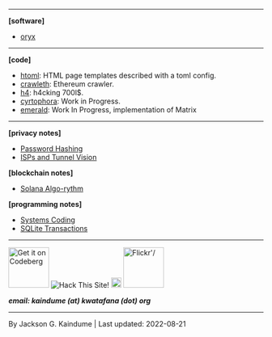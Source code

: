 
---

__[software]__

- [oryx](https://play.google.com/store/apps/details?id=com.kwatafana.org.oryx)

___

__[code]__

- [htoml](./projects/htoml.html): HTML page templates described with a toml config.
- [crawleth](./projects/crawleth.html): Ethereum crawler.
- [h4](./projects/h4.html): h4cking 700l$.
- [cyrtophora](./projects/cyrtophora.html): Work in Progress.
- [emerald](./projects/emerald.html): Work In Progress, implementation of Matrix

___

__[privacy notes]__

- [Password Hashing](./writings/password-hashing.html)
- [ISPs and Tunnel Vision](./writings/tunnel_vision.html)

__[blockchain notes]__

- [Solana Algo-rythm](./writings/solana-algo-rythm.html)

__[programming notes]__

- [Systems Coding](./writings/systems-coding.html)
- [SQLite Transactions](./writings/sqlite-transactions.html)

___

<a href="https://codeberg.org/seestem" style="text-decoration: none">
    <img width='80'  alt="Get it on Codeberg" src="https://codeberg.org/Codeberg/GetItOnCodeberg/media/branch/main/get-it-on-white-on-black.png">
</a>
<a href='https://www.hackthissite.org/user/view/seestem/' style="text-decoration: none">
  <img src='http://www.hackthissite.org/images/hts_80x15.gif' alt='Hack This Site!'/>
</a>
<a href='https://lichess.org/@/seestem' style="text-decoration: none">
  <img width='20' src='https://images.prismic.io/lichess/5cfd2630-2a8f-4fa9-8f78-04c2d9f0e5fe_lichess-box-1024.png?auto=compress,format' alt='Lichess'/>
</a>
<a href='https://www.flickr.com/people/cy6erlion/' style="text-decoration: none">
  <img width='80' src='https://combo.staticflickr.com/pw/images/flickr_logo_dots.svg' alt=Flickr'/>
</a>



*__email:  kaindume (at) kwatafana (dot) org__*

---

By Jackson G. Kaindume | Last updated: 2022-08-21
